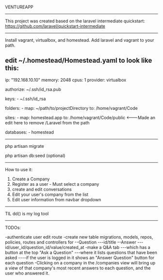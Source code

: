 VENTUREAPP

-------

This project was created based on the laravel intermediate quickstart: https://github.com/laravel/quickstart-intermediate

-------

Install vagrant, virtualbox, and homestead.  Add laravel and vagrant to your path.

edit ~/.homestead/Homestead.yaml to look like this:
  ---
  ip: "192.168.10.10"
  memory: 2048
  cpus: 1
  provider: virtualbox
  
  authorize: ~/.ssh/id_rsa.pub
  
  keys:
      - ~/.ssh/id_rsa
 
  folders:
      - map: ~/path/to/projectDirectory
        to: /home/vagrant/Code
  
  sites:
      - map: homestead.app
        to: /home/vagrant/Code/public  <---Made an edit here to remove /Laravel from the path
        
  databases:
      - homestead


-------

php artisan migrate

php artisan db:seed (optional)

-------
How to use it:

1. Create a Company
2. Register as a user - Must select a company
3. create and edit conversations
4. Edit your user's company from the list
5. Edit user information from navbar dropdown

-------

TIL dd() is my log tool

-------

TODOs:

-authenticate user edit route
-create new table migrations, models, repos, policies, routes and controllers for
--Question
---id/title
--Answer
---id/user_id/question_id/value/created_at
-make a Q&A tab 
---which has a button at the top "Ask a Question"
---where it lists questions that have been asked
----if the user is logged in it shows an "Answer Question" button for each question
-Clicking on a company in the /companies view will bring up a view of that company's most recent answers to each question, and the user who answered it. 







